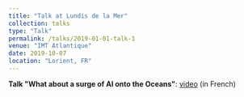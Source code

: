 ```yaml
---
title: "Talk at Lundis de la Mer"
collection: talks
type: "Talk"
permalink: /talks/2019-01-01-talk-1
venue: "IMT Atlantique"
date: 2019-10-07
location: "Lorient, FR"
---
```


<div style="text-align: justify"> 
<strong>Talk "What about a surge of AI onto the Oceans"</strong>: <a href="https://www.youtube.com/watch?v=7kPHA4HSic0">video</a> (in French)
</div>



